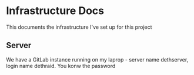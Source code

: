 # Infrastructure Docs

This documents the infrastructure I've set up for this project

## Server

We have a GitLab instance running on my laprop - server name dethserver, login name dethraid. You konw the password


